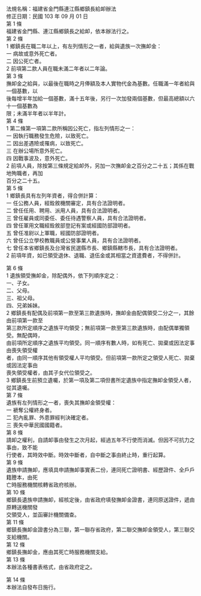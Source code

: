 法規名稱：福建省金門縣連江縣鄉鎮長給卹辦法  
修正日期：民國 103 年 09 月 01 日  
第 1 條  
福建省金門縣、連江縣鄉鎮長之給卹，依本辦法行之。  
第 2 條  
1 鄉鎮長在職二年以上，有左列情形之一者，給與遺族一次撫卹金：  
一 病故或意外死亡者。  
二 因公死亡者。  
2 前項第二款人員在職未滿二年者以二年論。  
第 3 條  
撫卹金之給與，以最後在職時之月俸額及本人實物代金為基數。任職滿一年者給與一個基數，以  
後每增半年加給一個基數，滿十五年後，另行一次加發兩個基數，但最高總額以六十一個基數為  
限；未滿半年者以半年計。  
第 4 條  
1 第二條第一項第二款所稱因公死亡，指左列情形之一：  
一 因執行職務發生危險，以致死亡。  
二 因出差遇險或罹病，以致死亡。  
三 在辦公場所意外死亡。  
四 因戰事波及，意外死亡。  
2 前項人員，除按第三條規定給卹外，另加一次撫卹金之百分之二十五；其係在戰地殉職者，再加  
百分之二十五。  
第 5 條  
1 鄉鎮長具有左列年資者，得合併計算：  
一 任公務人員，經銓敘機關審定，具有合法證明者。  
二 曾任任用、聘用、派用人員，具有合法證明者。  
三 曾任雇員或同委任、委任待遇警察人員，具有合法證明者。  
四 曾任軍用文職經銓敘部登記有案或經國防部證明者。  
五 曾任准尉以上軍職，經國防部證明者。  
六 曾任公立學校教職員或公營事業人員，具有合法證明者。  
七 曾任本省鄉鎮長及台灣省民選縣市長、鄉鎮縣轄市長，具有合法證明者。  
2 前項年資，如已領受退休、退職、退伍金或其相當之資遣費者，不得併計。  


第 6 條  
1 遺族領受撫卹金，除配偶外，依下列順序定之：  
一、子女。  
二、父母。  
三、祖父母。  
四、兄弟姊妹。  
2 鄉鎮長有配偶及前項第一款至第三款遺族時，撫卹金由配偶領受二分之一，其餘由前項第一款至  
第三款所定順序之遺族平均領受；無前項第一款至第三款遺族時，由配偶單獨領受。無配偶時，  
由前項所定順序之遺族平均領受。同一順序有數人時，如有死亡、拋棄或因法定事由喪失領受權  
者，由同一順序其他有領受權人平均領受。但前項第一款所定之領受人死亡、拋棄或因法定事由  
喪失領受權者，由其子女代位領受之。  
3 鄉鎮長生前預立遺囑，於第一項及第二項但書所定遺族中指定撫卹金領受人者，從其遺囑。  
第 7 條  
遺族有左列情形之一者，喪失其撫卹金領受權：  
一 褫奪公權終身者。  
二 犯內亂罪、外患罪經判決確定者。  
三 喪失中華民國國籍者。  
第 8 條  
請卹之權利，自請卹事由發生之次月起，經過五年不行使而消滅。但因不可抗力之事由，致不能  
行使者，其時效中斷。時效中斷者，自中斷之事由終止時，重行起算。  
第 9 條  
遺族申請撫卹，應填具申請撫卹事實表二份，連同死亡證明書、經歷證件、全戶戶籍謄本，由死  
亡時服務機關核轉省政府核辦。  
第 10 條  
鄉鎮長遺族申請撫卹，經核定後，由省政府填發撫卹金證書，連同原送證件，遞由原轉送機關發  
交領受人，並函審計機關備查。  
第 11 條  
鄉鎮長撫卹金證書分為三聯，第一聯存省政府，第二聯交撫卹金領受人，第三聯交支給機關。  
第 12 條  
鄉鎮長撫卹金，應由其死亡時服務機關支給。  
第 13 條  
本辦法各種書表格式，由省政府定之。  


第 14 條  
本辦法自發布日施行。  


